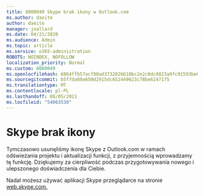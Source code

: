 ```yaml
---
title: 8000049 Skype brak ikony w Outlook.com
ms.author: daeite
author: daeite
manager: joallard
ms.date: 04/21/2020
ms.audience: Admin
ms.topic: article
ms.service: o365-administration
ROBOTS: NOINDEX, NOFOLLOW
localization_priority: Normal
ms.custom: 8000049
ms.openlocfilehash: 6864ffb57acf80ad3732826618bc2e2c0dc8823a9fc91593be0a3697cd110ca0
ms.sourcegitcommit: b5f7da89a650d2915dc652449623c78be6247175
ms.translationtype: MT
ms.contentlocale: pl-PL
ms.lasthandoff: 08/05/2021
ms.locfileid: "54063530"
---
```

# <a name="skype-icon-missing"></a>Skype brak ikony

Tymczasowo usunęliśmy ikonę Skype z Outlook.com w ramach odświeżania projektu i aktualizacji funkcji, z przyjemnością wprowadzamy tę funkcję. Dziękujemy za cierpliwość podczas przygotowywania nowego i ulepszonego doświadczenia dla Ciebie.

Nadal możesz używać aplikacji Skype przeglądarce na stronie [web.skype.com.](https://web.skype.com)